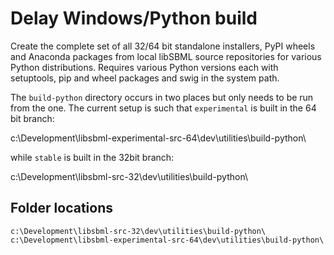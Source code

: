 # Delay Windows/Python build

Create the complete set of all 32/64 bit standalone installers, PyPI wheels and Anaconda packages from local libSBML source repositories for various Python distributions. Requires various Python versions each with setuptools, pip and wheel packages and swig in the system path. 

The `build-python` directory occurs in two places but only needs to be run from the one. The current setup is such that `experimental` is built in the 64 bit branch:

 c:\Development\libsbml-experimental-src-64\dev\utilities\build-python\
 
while `stable` is built in the 32bit branch:

 c:\Development\libsbml-src-32\dev\utilities\build-python\

## Folder locations
`c:\Development\libsbml-src-32\dev\utilities\build-python\`
`c:\Development\libsbml-experimental-src-64\dev\utilities\build-python\`

